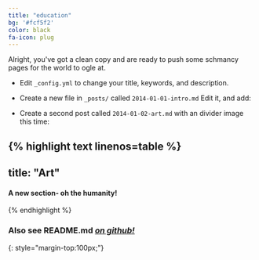 ```yaml
---
title: "education"
bg: '#fcf5f2'
color: black
fa-icon: plug
---
```


Alright, you've got a clean copy and are ready to push some schmancy pages for the world to ogle at.

- Edit `_config.yml` to change your title, keywords, and description.
- Create a new file in `_posts/` called `2014-01-01-intro.md`
  Edit it, and add:



- Create a second post called `2014-01-02-art.md` with an divider image this time:

{% highlight text linenos=table %}
---
title: "Art"
---
#### A new section- oh the humanity!
{% endhighlight %}


### Also see **README.md** [*on github!*](https://github.com/t413/SinglePaged#usage)
{: style="margin-top:100px;"}


